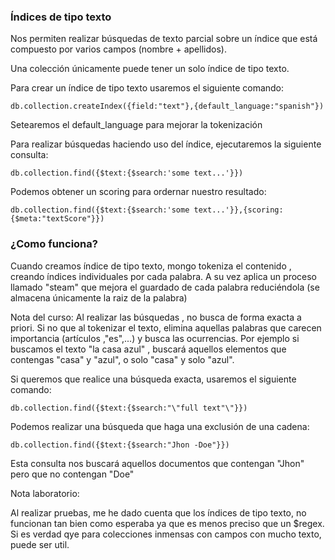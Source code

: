 ### Índices de tipo texto

Nos permiten realizar búsquedas de texto parcial sobre un índice que está compuesto por varios campos (nombre + apellidos).

Una colección únicamente puede tener un solo índice de tipo texto.

Para crear un índice de tipo texto usaremos el siguiente comando:

``` db.collection.createIndex({field:"text"},{default_language:"spanish"}) ```

Setearemos el default_language para mejorar la tokenización

Para realizar búsquedas haciendo uso del índice, ejecutaremos la siguiente consulta:

``` db.collection.find({$text:{$search:'some text...'}}) ```

Podemos obtener un scoring para ordernar nuestro resultado:

``` db.collection.find({$text:{$search:'some text...'}},{scoring:{$meta:"textScore"}}) ```

### ¿Como funciona?

Cuando creamos índice de tipo texto, mongo tokeniza el contenido , creando índices individuales por cada palabra. A su 
vez aplica un proceso llamado "steam" que mejora el guardado de cada palabra reduciéndola (se almacena únicamente la raiz de la palabra)

Nota del curso: Al realizar las búsquedas , no busca de forma exacta a priori. Si no que al tokenizar el texto, elimina aquellas palabras
que carecen importancia (artículos ,"es",...) y busca las ocurrencias. Por ejemplo si buscamos el texto "la casa azul" , buscará aquellos
elementos que contengas "casa" y "azul", o solo "casa" y solo "azul".

Si queremos que realice una búsqueda exacta, usaremos el siguiente comando:

``` db.collection.find({$text:{$search:"\"full text"\"}}) ```

Podemos realizar una búsqueda que haga una exclusión de una cadena:

``` db.collection.find({$text:{$search:"Jhon -Doe"}}) ```

Esta consulta nos buscará aquellos documentos que contengan "Jhon" pero que no contengan "Doe" 

Nota laboratorio: 

Al realizar pruebas, me he dado cuenta que los índices de tipo texto, no funcionan tan bien como esperaba ya que es menos preciso que un $regex.
Si es verdad qye para colecciones inmensas con campos con mucho texto, puede ser util.



